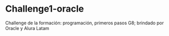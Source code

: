 # Challenge1-oracle
Challenge de la formación: programación, primeros pasos G8; brindado por Oracle y Alura Latam
